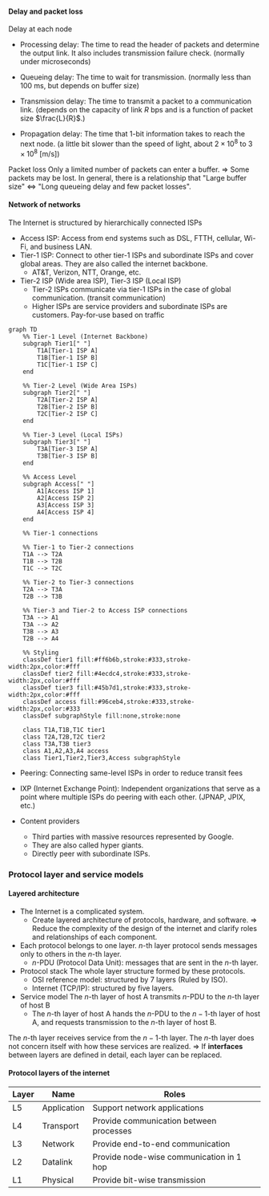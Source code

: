 #### Delay and packet loss
Delay at each node
- Processing delay: The time to read the header of packets and determine the output link. It also includes transmission failure check. (normally under microseconds)

- Queueing delay: The time to wait for transmission. (normally less than 100 ms, but depends on buffer size)

- Transmission delay: The time to transmit a packet to a communication link. (depends on the capacity of link $R$ bps and is a function of packet size $\frac{L}{R}$.)
- Propagation delay: The time that 1-bit information takes to reach the next node. (a little bit slower than the speed of light, about $2 \times 10^8$ to $3\times10^8$ [m/s])

Packet loss
Only a limited number of packets can enter a buffer. => Some packets may be lost. 
In general, there is a relationship that "Large buffer size" <=> "Long queueing delay and few packet losses".

#### Network of networks
The Internet is structured by hierarchically connected ISPs
- Access ISP: Access from end systems such as DSL, FTTH, cellular, Wi-Fi, and business LAN.
- Tier-1 ISP: Connect to other tier-1 ISPs and subordinate ISPs and cover global areas. They are also called the internet backbone.
    - AT&T, Verizon, NTT, Orange, etc.
- Tier-2 ISP (Wide area ISP), Tier-3 ISP (Local ISP)
    - Tier-2 ISPs communicate via tier-1 ISPs in the case of global communication. (transit communication)
    - Higher ISPs are service providers and subordinate ISPs are customers. Pay-for-use based on traffic

```mermaid
graph TD
    %% Tier-1 Level (Internet Backbone)
    subgraph Tier1[" "]
        T1A[Tier-1 ISP A]
        T1B[Tier-1 ISP B]
        T1C[Tier-1 ISP C]
    end
    
    %% Tier-2 Level (Wide Area ISPs)
    subgraph Tier2[" "]
        T2A[Tier-2 ISP A]
        T2B[Tier-2 ISP B]
        T2C[Tier-2 ISP C]
    end
    
    %% Tier-3 Level (Local ISPs)
    subgraph Tier3[" "]
        T3A[Tier-3 ISP A]
        T3B[Tier-3 ISP B]
    end
    
    %% Access Level
    subgraph Access[" "]
        A1[Access ISP 1]
        A2[Access ISP 2]
        A3[Access ISP 3]
        A4[Access ISP 4]
    end
    
    %% Tier-1 connections
    
    %% Tier-1 to Tier-2 connections
    T1A --> T2A
    T1B --> T2B
    T1C --> T2C
    
    %% Tier-2 to Tier-3 connections
    T2A --> T3A
    T2B --> T3B
    
    %% Tier-3 and Tier-2 to Access ISP connections
    T3A --> A1
    T3A --> A2
    T3B --> A3
    T2B --> A4
    
    %% Styling
    classDef tier1 fill:#ff6b6b,stroke:#333,stroke-width:2px,color:#fff
    classDef tier2 fill:#4ecdc4,stroke:#333,stroke-width:2px,color:#fff
    classDef tier3 fill:#45b7d1,stroke:#333,stroke-width:2px,color:#fff
    classDef access fill:#96ceb4,stroke:#333,stroke-width:2px,color:#333
    classDef subgraphStyle fill:none,stroke:none
    
    class T1A,T1B,T1C tier1
    class T2A,T2B,T2C tier2
    class T3A,T3B tier3
    class A1,A2,A3,A4 access
    class Tier1,Tier2,Tier3,Access subgraphStyle
```

- Peering: Connecting same-level ISPs in order to reduce transit fees

- IXP (Internet Exchange Point): Independent organizations that serve as a point where multiple ISPs do peering with each other. (JPNAP, JPIX, etc.)

- Content providers
    - Third parties with massive resources represented by Google.
    - They are also called hyper giants.
    - Directly peer with subordinate ISPs.

### Protocol layer and service models
#### Layered architecture
- The Internet is a complicated system.
    - Create layered architecture of protocols, hardware, and software. => Reduce the complexity of the design of the internet and clarify roles and relationships of each component.
- Each protocol belongs to one layer.
$n$-th layer protocol sends messages only to others in the $n$-th layer.
    - $n$-PDU (Protocol Data Unit): messages that are sent in the $n$-th layer.
- Protocol stack 
The whole layer structure formed by these protocols.
    - OSI reference model: structured by 7 layers (Ruled by ISO).
    - Internet (TCP/IP): structured by five layers.
- Service model
The $n$-th layer of host A transmits $n$-PDU to the $n$-th layer of host B
    - The $n$-th layer of host A hands the $n$-PDU to the $n-1$-th layer of host A, and requests transmission to the $n$-th layer of host B.

The $n$-th layer receives service from the $n-1$-th layer. The $n$-th layer does not concern itself with how these services are realized. => If **interfaces** between layers are defined in detail, each layer can be replaced.

#### Protocol layers of the internet

| Layer | Name | Roles |
|-------|------|-------------|
| L5 | Application | Support network applications |
| L4 | Transport | Provide communication between processes |
| L3 | Network | Provide end-to-end communication |
| L2 | Datalink | Provide node-wise communication in 1 hop |
| L1 | Physical | Provide bit-wise transmission |
